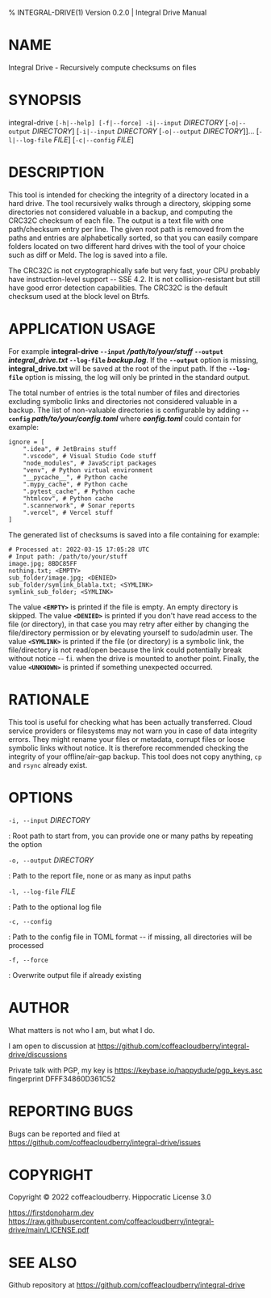 % INTEGRAL-DRIVE(1) Version 0.2.0 | Integral Drive Manual

NAME
====

Integral Drive - Recursively compute checksums on files

SYNOPSIS
========

integral-drive `[-h|--help] [-f|--force] -i|--input` *DIRECTORY* [`-o|--output` *DIRECTORY*] [`-i|--input` *DIRECTORY* [`-o|--output` *DIRECTORY*]]... [`-l|--log-file` *FILE*] [`-c|--config` *FILE*]

DESCRIPTION
===========

This tool is intended for checking the integrity of a directory located in a hard drive. The tool recursively walks through a directory, skipping some directories not considered valuable in a backup, and computing the CRC32C checksum of each file. The output is a text file with one path/checksum entry per line. The given root path is removed from the paths and entries are alphabetically sorted, so that you can easily compare folders located on two different hard drives with the tool of your choice such as diff or Meld. The log is saved into a file.

The CRC32C is not cryptographically safe but very fast, your CPU probably have instruction-level support -- SSE 4.2. It is not collision-resistant but still have good error detection capabilities. The CRC32C is the default checksum used at the block level on Btrfs.

APPLICATION USAGE
=================

For example **integral-drive `--input` */path/to/your/stuff* `--output` *integral_drive.txt* `--log-file` *backup.log***. If the **`--output`** option is missing, **integral_drive.txt** will be saved at the root of the input path. If the **`--log-file`** option is missing, the log will only be printed in the standard output.

The total number of entries is the total number of files and directories excluding symbolic links and directories not considered valuable in a backup. The list of non-valuable directories is configurable by adding **`--config` *path/to/your/config.toml*** where ***config.toml*** could contain for example:

```
ignore = [
    ".idea", # JetBrains stuff
    ".vscode", # Visual Studio Code stuff
    "node_modules", # JavaScript packages
    "venv", # Python virtual environment
    "__pycache__", # Python cache
    ".mypy_cache", # Python cache
    ".pytest_cache", # Python cache
    "htmlcov", # Python cache
    ".scannerwork", # Sonar reports
    ".vercel", # Vercel stuff
]
```

The generated list of checksums is saved into a file containing for example:

```
# Processed at: 2022-03-15 17:05:28 UTC
# Input path: /path/to/your/stuff
image.jpg; 8BDC85FF
nothing.txt; <EMPTY>
sub_folder/image.jpg; <DENIED>
sub_folder/symlink_blabla.txt; <SYMLINK>
symlink_sub_folder; <SYMLINK>
```

The value **`<EMPTY>`** is printed if the file is empty. An empty directory is skipped. The value **`<DENIED>`** is printed if you don't have read access to the file (or directory), in that case you may retry after either by changing the file/directory permission or by elevating yourself to sudo/admin user. The value **`<SYMLINK>`** is printed if the file (or directory) is a symbolic link, the file/directory is not read/open because the link could potentially break without notice -- f.i. when the drive is mounted to another point. Finally, the value **`<UNKNOWN>`** is printed if something unexpected occurred.

RATIONALE
=========

This tool is useful for checking what has been actually transferred. Cloud service providers or filesystems may not warn you in case of data integrity errors. They might rename your files or metadata, corrupt files or loose symbolic links without notice. It is therefore recommended checking the integrity of your offline/air-gap backup. This tool does not copy anything, `cp` and `rsync` already exist.

OPTIONS
=======

`-i, --input` *DIRECTORY*

:   Root path to start from, you can provide one or many paths by repeating the option

`-o, --output` *DIRECTORY*

:   Path to the report file, none or as many as input paths

`-l, --log-file` *FILE*

:   Path to the optional log file

`-c, --config`

:   Path to the config file in TOML format -- if missing, all directories will be processed

`-f, --force`

:   Overwrite output file if already existing

AUTHOR
======

What matters is not who I am, but what I do.

I am open to discussion at https://github.com/coffeacloudberry/integral-drive/discussions

Private talk with PGP, my key is https://keybase.io/happydude/pgp_keys.asc fingerprint DFFF34860D361C52

REPORTING BUGS
==============

Bugs can be reported and filed at https://github.com/coffeacloudberry/integral-drive/issues

COPYRIGHT
=========

Copyright © 2022 coffeacloudberry. Hippocratic License 3.0

https://firstdonoharm.dev
https://raw.githubusercontent.com/coffeacloudberry/integral-drive/main/LICENSE.pdf

SEE ALSO
========

Github repository at https://github.com/coffeacloudberry/integral-drive
